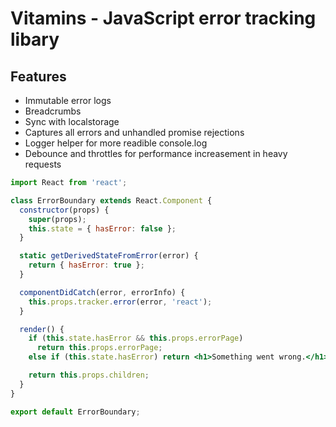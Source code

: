 # Vitamins - JavaScript error tracking libary

## Features

- Immutable error logs
- Breadcrumbs
- Sync with localstorage
- Captures all errors and unhandled promise rejections
- Logger helper for more readible console.log
- Debounce and throttles for performance increasement in heavy requests

```jsx
import React from 'react';

class ErrorBoundary extends React.Component {
  constructor(props) {
    super(props);
    this.state = { hasError: false };
  }

  static getDerivedStateFromError(error) {
    return { hasError: true };
  }

  componentDidCatch(error, errorInfo) {
    this.props.tracker.error(error, 'react');
  }

  render() {
    if (this.state.hasError && this.props.errorPage)
      return this.props.errorPage;
    else if (this.state.hasError) return <h1>Something went wrong.</h1>;

    return this.props.children;
  }
}

export default ErrorBoundary;
```
